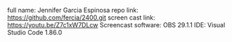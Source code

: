 full name: Jennifer Garcia Espinosa 
repo link: https://github.com/fercia/2400.git
screen cast link: https://youtu.be/Z7c1xW7DLcw
Screencast software: OBS 29.1.1 IDE: Visual Studio Code 1.86.0
